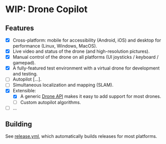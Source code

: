 # WIP: Drone Copilot

## Features

- [x] Cross-platform: mobile for accessibility (Android, iOS) and desktop for performance (Linux, Windows, MacOS).
- [x] Live video and status of the drone (and high-resolution pictures).
- [x] Manual control of the drone on all platforms (UI joysticks / keyboard / gamepad).
- [x] A fully-featured test environment with a virtual drone for development and testing.
- [ ] Autopilot [...].
- [ ] Simultaneous localization and mapping (SLAM).
- [x] Extensible:
    - [x] A generic [Drone API](src/drone/api/drone.py) makes it easy to add support for most drones.
    - [ ] Custom autopilot algorithms.
- [ ] ...

## Building

See [release.yml](.github/workflows/release.yml), which automatically builds releases for most platforms.
